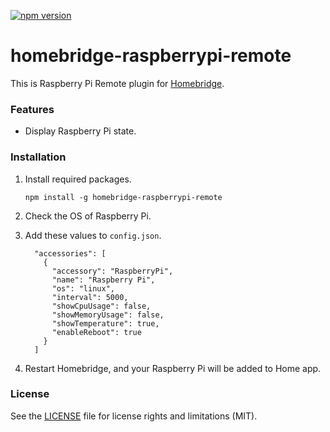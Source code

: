 [![npm version](https://badge.fury.io/js/homebridge-raspberrypi-remote.svg)](https://badge.fury.io/js/homebridge-raspberrypi-remote)

# homebridge-raspberrypi-remote

This is Raspberry Pi Remote plugin for [Homebridge](https://github.com/nfarina/homebridge). 



### Features

* Display Raspberry Pi state.



### Installation

1. Install required packages.

   ```
   npm install -g homebridge-raspberrypi-remote
   ```

2. Check the OS of Raspberry Pi.

3. Add these values to `config.json`.

    ```
      "accessories": [
        {
          "accessory": "RaspberryPi",
          "name": "Raspberry Pi",
          "os": "linux",
          "interval": 5000,
          "showCpuUsage": false,
          "showMemoryUsage": false,
          "showTemperature": true,
          "enableReboot": true
        }
      ]
    ```

4. Restart Homebridge, and your Raspberry Pi will be added to Home app.



### License

See the [LICENSE](https://github.com/clauzewitz/homebridge-raspberrypi-remote/blob/master/LICENSE.md) file for license rights and limitations (MIT).
